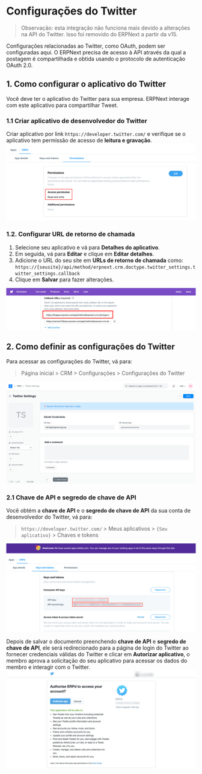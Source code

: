 # Configurações do Twitter




> Observação: esta integração não funciona mais devido a alterações na API do Twitter. Isso foi removido do ERPNext a partir da v15.
> 
> 

Configurações relacionadas ao Twitter, como OAuth, podem ser configuradas aqui. O ERPNext precisa de acesso à API através da qual a postagem é compartilhada e obtida usando o protocolo de autenticação OAuth 2.0.

## 1. Como configurar o aplicativo do Twitter

Você deve ter o aplicativo do Twitter para sua empresa. ERPNext interage com este aplicativo para compartilhar Tweet.

### 1.1 Criar aplicativo de desenvolvedor do Twitter

Criar aplicativo por link `https://developer.twitter.com/` e verifique se o aplicativo tem permissão de acesso de **leitura e gravação**. ![Permissão do aplicativo Twitter](/files/twitter-app-permission.png)  
 

### 1.2. Configurar URL de retorno de chamada

1. Selecione seu aplicativo e vá para **Detalhes do aplicativo**.
2. Em seguida, vá para **Editar** e clique em **Editar detalhes**.
3. Adicione o URL do seu site em **URLs de retorno de chamada** como: `https://{seusite}/api/method/erpnext.crm.doctype.twitter_settings.twitter_settings.callback`
4. Clique em **Salvar** para fazer alterações.

![URL de retorno de chamada do aplicativo do Twitter](/files/twitter-callback-url.png)  


## 2. Como definir as configurações do Twitter

Para acessar as configurações do Twitter, vá para:


> Página inicial > CRM > Configurações > Configurações do Twitter
> 
> 

 ![Configurações do Twitter](/files/twitter-settings.png)  
### 2.1 Chave de API e segredo de chave de API

Você obtém a **chave de API** e o **segredo de chave de API** da sua conta de desenvolvedor do Twitter, vá para:


> `https://developer.twitter.com/` > Meus aplicativos > `{Seu aplicativo}` > Chaves e tokens
> 
> 

![Twitter Keys Tokens](/files/twitter-key-token.png)  


Depois de salvar o documento preenchendo **chave de API** e **segredo de chave de API**, ele será redirecionado para a página de login do Twitter ao fornecer credenciais válidas do Twitter e clicar em **Autorizar aplicativo**, o membro aprova a solicitação do seu aplicativo para acessar os dados do membro e interagir com o Twitter. ![Twitter Authorize App](/files/twitter-authorize-app.png)  






